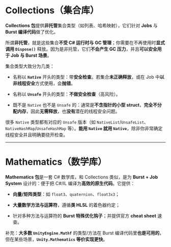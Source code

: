 # Collections（集合库）

**Collections 包**提供**非托管**集合类型（如列表、哈希映射），它们针对 **Jobs** 与 **Burst 编译代码**做了优化。

所谓**非托管**，就是这些集合**不受 C# 运行时与 GC 管理**；你需要在不再使用时**显式调用 `Dispose()`** 释放。因为是非托管，它们**不会产生 GC 压力**，并且**可以安全用于 Job 与 Burst 场景**。

集合类型大致分为几类：

- 名称以 **`Native`** 开头的类型：带**安全检查**。若集合**未正确释放**，或在 Job 中**以非线程安全**方式使用，会**抛错**。
    
- 名称以 **`Unsafe`** 开头的类型：**不做安全检查**（高风险）。
    
- 既不是 `Native` 也不是 `Unsafe` 的：通常是**不含指针的小型 struct**，**完全不分配内存**，因此**无需释放**，也**没有**潜在的线程安全问题。
    

很多 `Native` 类型都有对应的 `Unsafe` 版本（如 `NativeList`/`UnsafeList`、`NativeHashMap`/`UnsafeHashMap` 等）。**能用 `Native` 就用 `Native`**，除非你非常确定线程安全并且明确要绕开检查。

---

# Mathematics（数学库）

**Mathematics 包**是一套 C# 数学库，和 Collections 类似，是为 **Burst + Job System** 设计的：便于把 C#/IL 编译为**高效的原生代码**。它提供：

- **向量/矩阵类型**：如 `float3`、`quaternion`、`float3x3`；
    
- **大量数学方法与运算符**，遵循**类 HLSL** 的着色器约定；
    
- 针对多种方法与运算符的 **Burst 特殊优化钩子**；并提供官方 **cheat sheet** 速查。
    

补充：**大多数 `UnityEngine.Mathf`** 的类型/方法在 Burst 编译代码里**也是可用的**，但在某些场景，**`Unity.Mathematics` 等价实现更快**。